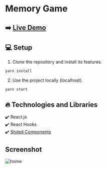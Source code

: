 # Memory Game

## ➡️ [Live Demo](https://memory-game-phi-sandy.vercel.app/)

## :computer: Setup

1. Clone the repository and install its features.

```
yarn install
```

2. Use the project locally (localhost).

```
yarn start
```

## :fire: Technologies and Libraries

:heavy_check_mark: React.js <br />
:heavy_check_mark: React Hooks <br />
:heavy_check_mark: [Styled Components](https://styled-components.com) <br />

## Screenshot

![home](https://github.com/NecatiCoskuncopur/memory-game/assets/85507269/67def298-ea86-43c1-a055-3ab103d69741)

